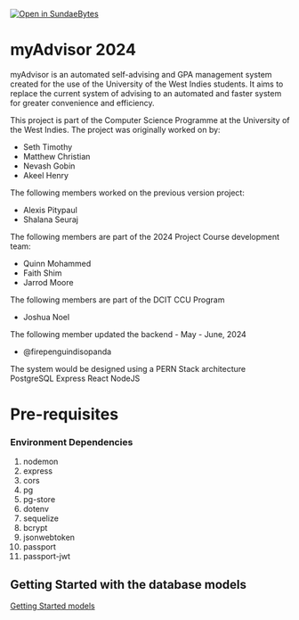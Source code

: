 [![Open in SundaeBytes](https://www.kwasi.dev/web/image/1049-9d47fb8a/button.png)](https://devops.sundaebytestt.com/templates/github-devenv/workspace?param.Base+Image=sundaebytes%2Fubuntu-base-nodesktop-devenv-web-multieditor%3Alatest&param.CPU+Allocation=4096&param.RAM+Allocation=4096&param.git_repo=git@github.com:uwidcit/myAdvisorDev.git)

# myAdvisor 2024
myAdvisor is an automated self-advising and GPA management system created for the use of the University of the West Indies students.
It aims to replace the current system of advising to an automated and faster system for greater convenience and efficiency.

This project is part of the Computer Science Programme at the University of the West Indies.
The project was originally worked on by:
- Seth Timothy
- Matthew Christian
- Nevash Gobin
- Akeel Henry

The following members worked on the previous version project:
- Alexis Pitypaul
- Shalana Seuraj

The following members are part of the 2024 Project Course development team:
- Quinn Mohammed
- Faith Shim
- Jarrod Moore

The following members are part of the DCIT CCU Program
- Joshua Noel

The following member updated the backend - May - June, 2024
- @firepenguindisopanda

The system would be designed using a PERN Stack architecture
PostgreSQL
Express
React
NodeJS

# Pre-requisites
### Environment Dependencies
1. nodemon
2. express
3. cors
4. pg
5. pg-store
6. dotenv
7. sequelize
8. bcrypt
9. jsonwebtoken
10. passport
11. passport-jwt

## Getting Started with the database models

[Getting Started models](docs/models.md)
